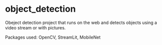 # object_detection

Obeject detection project that runs on the web and detects objects using a video stream or with pictures. 

Packages used: OpenCV, StreamLit, MobileNet
